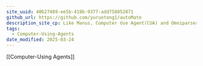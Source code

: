 ```yaml
---
site_uuid: 40627489-ee5b-419b-9377-add758052071
github_url: https://github.com/yuruotong1/autoMate
description_site_cp: Like Manus, Computer Use Agent(CUA) and Omniparser, we are computer-using agents. AI-driven local automation assistant that uses natural language to make computers work by themselves
tags:
  - Computer-Using-Agents
date_modified: 2025-03-24
---
```



[[Computer-Using Agents]]